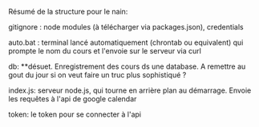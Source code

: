 Résumé de la structure pour le nain: 


gitignore : node modules (à télécharger via packages.json), credentials

auto.bat : terminal lancé automatiquement (chrontab ou equivalent) qui prompte le nom du cours et l'envoie sur le serveur via curl

db: **désuet. Enregistrement des cours ds une database. A remettre au gout du jour si on veut faire un truc plus sophistiqué ?


index.js: serveur node.js, qui tourne en arrière plan au démarrage. Envoie les requêtes à l'api de google calendar


token: le token pour se connecter à l'api
